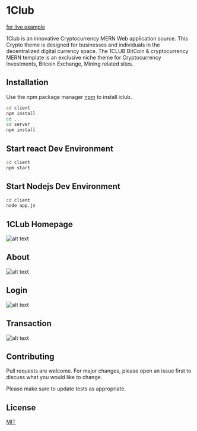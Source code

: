 # 1Club 
[for live example](https://1club.in)

1Club is an innovative Cryptocurrency MERN Web application source. This Crypto theme is designed for businesses and individuals in the decentralized digital currency space. The 1CLUB BitCoin & cryptocurrency MERN template is an exclusive niche theme for Cryptocurrency Investments, Bitcoin Exchange, Mining related sites.

## Installation

Use the npm package manager [npm](https://docs.npmjs.com/downloading-and-installing-node-js-and-npm) to install iclub.

```bash
cd client
npm install
cd ..
cd server 
npm install
```

## Start react Dev Environment

```bash
cd client 
npm start
```
## Start Nodejs Dev Environment 

```bash
cd client 
node app.js
```
## 1CLub Homepage
![alt text](./2.png)


## About
![alt text](./pro.png)


## Login
![alt text](./5.png)


## Transaction
![alt text](./4.png)


## Contributing
Pull requests are welcome. For major changes, please open an issue first to discuss what you would like to change.

Please make sure to update tests as appropriate.

## License
[MIT](https://choosealicense.com/licenses/mit/)
